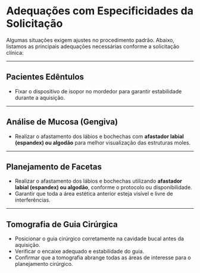 # Adequações com Especificidades da Solicitação

Algumas situações exigem ajustes no procedimento padrão. Abaixo, listamos as principais adequações necessárias conforme a solicitação clínica:

---

## Pacientes Edêntulos

- Fixar o dispositivo de isopor no mordedor para garantir estabilidade durante a aquisição.

---

## Análise de Mucosa (Gengiva)

- Realizar o afastamento dos lábios e bochechas com **afastador labial (espandex) ou algodão** para melhor visualização das estruturas moles.

---

## Planejamento de Facetas

- Realizar o afastamento dos lábios e bochechas utilizando **afastador labial (espandex) ou algodão**, conforme o protocolo ou disponibilidade.
- Garantir que toda a área estética anterior esteja visível e livre de interferências.

---

## Tomografia de Guia Cirúrgica

- Posicionar o guia cirúrgico corretamente na cavidade bucal antes da aquisição.
- Verificar o encaixe adequado e estabilidade do guia.
- Confirmar que a tomografia abrange todas as áreas de interesse para o planejamento cirúrgico.
